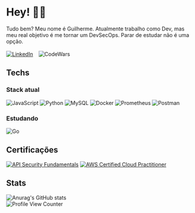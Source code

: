 # Hey! 👋🏻  
Tudo bem? Meu nome é Guilherme. Atualmente trabalho como Dev, mas meu real objetivo é me tornar um DevSecOps. 
Parar de estudar não é uma opção. <br><br>
[![LinkedIn](https://img.shields.io/badge/Linkedin-%230A66C2?style=for-the-badge&logo=LinkedIn&logoColor=white&link=https://www.linkedin.com/in/guilherme-albuquerque-793995228/)](https://www.linkedin.com/in/guilherme-albuquerque-793995228/) &ensp; ![CodeWars](https://www.codewars.com/users/Like301/badges/small)
<br>
## Techs
### Stack atual
![JavaScript](https://img.shields.io/badge/Javascript-white?style=for-the-badge&logo=Javascript)
![Python](https://img.shields.io/badge/Python-white?style=for-the-badge&logo=Python)
![MySQL](https://img.shields.io/badge/MySQL-white?style=for-the-badge&logo=MySQL)
![Docker](https://img.shields.io/badge/Docker-white?style=for-the-badge&logo=Docker)
![Prometheus](https://img.shields.io/badge/Prometheus-white?style=for-the-badge&logo=Prometheus)
![Postman](https://img.shields.io/badge/Postman-white?style=for-the-badge&logo=Postman&logoColor=%23FF6C37)
<br>
### Estudando
![Go](https://img.shields.io/badge/Go-%23DDDDDD?style=for-the-badge&logo=Go)

## Certificações
<!--START_SECTION:badges-->
[![API Security Fundamentals](https://images.credly.com/size/110x110/images/4f17161c-0357-416f-8507-04f4517b1c2f/image.png)](http://www.credly.com/badges/c74102c9-225c-41fb-876f-1c22c86d53d2 "API Security Fundamentals")
[![AWS Certified Cloud Practitioner](https://images.credly.com/size/110x110/images/00634f82-b07f-4bbd-a6bb-53de397fc3a6/image.png)](http://www.credly.com/badges/08249c42-f151-4c0c-bd7d-33ea7bd6b58b "AWS Certified Cloud Practitioner")
<!--END_SECTION:badges-->

## Stats
![Anurag's GitHub stats](https://github-readme-stats.vercel.app/api?username=Like301&theme=graywhite&show_icons=true) <br>
![Profile View Counter](https://komarev.com/ghpvc/?username=Like301)
